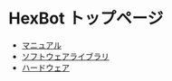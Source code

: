 # HexBot トップページ

- [マニュアル](../wiki/hexbot_manual.md)
- [ソフトウェアライブラリ](../wiki/hexbot_software.md)
- [ハードウェア](../wiki/hexbot_hardware.md)
